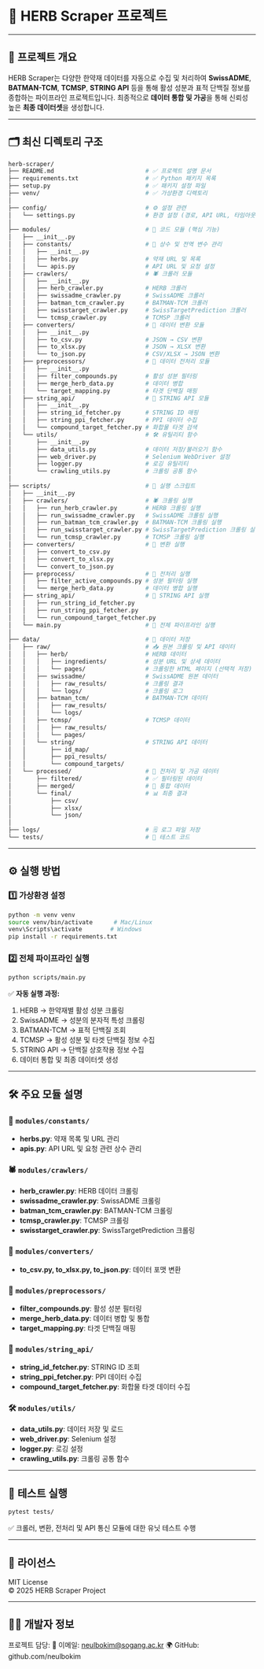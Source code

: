 # 🌿 HERB Scraper 프로젝트

---

## **📌 프로젝트 개요**
HERB Scraper는 다양한 한약재 데이터를 자동으로 수집 및 처리하여 **SwissADME**, **BATMAN-TCM**, **TCMSP**, **STRING API** 등을 통해 활성 성분과 표적 단백질 정보를 종합하는 파이프라인 프로젝트입니다. 최종적으로 **데이터 통합 및 가공**을 통해 신뢰성 높은 **최종 데이터셋**을 생성합니다.

---

## 🗂️ **최신 디렉토리 구조**
```bash
herb-scraper/
├── README.md                          # ✅ 프로젝트 설명 문서
├── requirements.txt                   # ✅ Python 패키지 목록
├── setup.py                           # ✅ 패키지 설정 파일
├── venv/                              # ✅ 가상환경 디렉토리
│
├── config/                            # ⚙️ 설정 관련
│   └── settings.py                    # 환경 설정 (경로, API URL, 타임아웃 등)
│
├── modules/                           # 🧩 코드 모듈 (핵심 기능)
│   ├── __init__.py
│   ├── constants/                     # 📄 상수 및 전역 변수 관리
│   │   ├── __init__.py
│   │   ├── herbs.py                   # 약재 URL 및 목록
│   │   └── apis.py                    # API URL 및 요청 설정
│   ├── crawlers/                      # 🕷️ 크롤러 모듈
│   │   ├── __init__.py
│   │   ├── herb_crawler.py            # HERB 크롤러
│   │   ├── swissadme_crawler.py       # SwissADME 크롤러
│   │   ├── batman_tcm_crawler.py      # BATMAN-TCM 크롤러
│   │   ├── swisstarget_crawler.py     # SwissTargetPrediction 크롤러
│   │   └── tcmsp_crawler.py           # TCMSP 크롤러
│   ├── converters/                    # 🔄 데이터 변환 모듈
│   │   ├── __init__.py
│   │   ├── to_csv.py                  # JSON → CSV 변환
│   │   ├── to_xlsx.py                 # JSON → XLSX 변환
│   │   └── to_json.py                 # CSV/XLSX → JSON 변환
│   ├── preprocessors/                 # 🧹 데이터 전처리 모듈
│   │   ├── __init__.py
│   │   ├── filter_compounds.py        # 활성 성분 필터링
│   │   ├── merge_herb_data.py         # 데이터 병합
│   │   └── target_mapping.py          # 타겟 단백질 매핑
│   ├── string_api/                    # 🧬 STRING API 모듈
│   │   ├── __init__.py
│   │   ├── string_id_fetcher.py       # STRING ID 매핑
│   │   ├── string_ppi_fetcher.py      # PPI 데이터 수집
│   │   └── compound_target_fetcher.py # 화합물 타겟 검색
│   └── utils/                         # 🛠️ 유틸리티 함수
│       ├── __init__.py
│       ├── data_utils.py              # 데이터 저장/불러오기 함수
│       ├── web_driver.py              # Selenium WebDriver 설정
│       ├── logger.py                  # 로깅 유틸리티
│       └── crawling_utils.py          # 크롤링 공통 함수
│
├── scripts/                           # 🚀 실행 스크립트
│   ├── __init__.py
│   ├── crawlers/                      # 🕷️ 크롤링 실행
│   │   ├── run_herb_crawler.py        # HERB 크롤링 실행
│   │   ├── run_swissadme_crawler.py   # SwissADME 크롤링 실행
│   │   ├── run_batman_tcm_crawler.py  # BATMAN-TCM 크롤링 실행
│   │   ├── run_swisstarget_crawler.py # SwissTargetPrediction 크롤링 실행
│   │   └── run_tcmsp_crawler.py       # TCMSP 크롤링 실행
│   ├── converters/                    # 🔄 변환 실행
│   │   ├── convert_to_csv.py
│   │   ├── convert_to_xlsx.py
│   │   └── convert_to_json.py
│   ├── preprocess/                    # 🧹 전처리 실행
│   │   ├── filter_active_compounds.py # 성분 필터링 실행
│   │   └── merge_herb_data.py         # 데이터 병합 실행
│   ├── string_api/                    # 🧬 STRING API 실행
│   │   ├── run_string_id_fetcher.py
│   │   ├── run_string_ppi_fetcher.py
│   │   └── run_compound_target_fetcher.py
│   └── main.py                        # 🌱 전체 파이프라인 실행
│
├── data/                              # 📂 데이터 저장
│   ├── raw/                           # 📥 원본 크롤링 및 API 데이터
│   │   ├── herb/                      # HERB 데이터
│   │   │   ├── ingredients/           # 성분 URL 및 상세 데이터
│   │   │   └── pages/                 # 크롤링한 HTML 페이지 (선택적 저장)
│   │   ├── swissadme/                 # SwissADME 원본 데이터
│   │   │   ├── raw_results/           # 크롤링 결과
│   │   │   └── logs/                  # 크롤링 로그
│   │   ├── batman_tcm/                # BATMAN-TCM 데이터
│   │   │   ├── raw_results/
│   │   │   └── logs/
│   │   ├── tcmsp/                     # TCMSP 데이터
│   │   │   ├── raw_results/
│   │   │   └── pages/
│   │   └── string/                    # STRING API 데이터
│   │       ├── id_map/
│   │       ├── ppi_results/
│   │       └── compound_targets/
│   └── processed/                     # 📝 전처리 및 가공 데이터
│       ├── filtered/                  # ✅ 필터링된 데이터
│       ├── merged/                    # 🔗 통합 데이터
│       └── final/                     # 📊 최종 결과
│           ├── csv/
│           ├── xlsx/
│           └── json/
│
├── logs/                              # 🗒️ 로그 파일 저장
└── tests/                             # 🧪 테스트 코드
```

---

## ⚙️ **실행 방법**
### 1️⃣ 가상환경 설정
```bash
python -m venv venv
source venv/bin/activate      # Mac/Linux
venv\Scripts\activate        # Windows
pip install -r requirements.txt
```

### 2️⃣ 전체 파이프라인 실행
```bash
python scripts/main.py
```

✅ **자동 실행 과정:**
1. HERB → 한약재별 활성 성분 크롤링  
2. SwissADME → 성분의 분자적 특성 크롤링  
3. BATMAN-TCM → 표적 단백질 조회  
4. TCMSP → 활성 성분 및 타겟 단백질 정보 수집  
5. STRING API → 단백질 상호작용 정보 수집  
6. 데이터 통합 및 최종 데이터셋 생성

---

## 🛠️ **주요 모듈 설명**
### 📄 `modules/constants/`
- **herbs.py**: 약재 목록 및 URL 관리
- **apis.py**: API URL 및 요청 관련 상수 관리

### 🕷️ `modules/crawlers/`
- **herb_crawler.py**: HERB 데이터 크롤링
- **swissadme_crawler.py**: SwissADME 크롤링
- **batman_tcm_crawler.py**: BATMAN-TCM 크롤링
- **tcmsp_crawler.py**: TCMSP 크롤링
- **swisstarget_crawler.py**: SwissTargetPrediction 크롤링

### 🔄 `modules/converters/`
- **to_csv.py, to_xlsx.py, to_json.py**: 데이터 포맷 변환

### 🧹 `modules/preprocessors/`
- **filter_compounds.py**: 활성 성분 필터링
- **merge_herb_data.py**: 데이터 병합 및 통합
- **target_mapping.py**: 타겟 단백질 매핑

### 🧬 `modules/string_api/`
- **string_id_fetcher.py**: STRING ID 조회
- **string_ppi_fetcher.py**: PPI 데이터 수집
- **compound_target_fetcher.py**: 화합물 타겟 데이터 수집

### 🛠️ `modules/utils/`
- **data_utils.py**: 데이터 저장 및 로드
- **web_driver.py**: Selenium 설정
- **logger.py**: 로깅 설정
- **crawling_utils.py**: 크롤링 공통 함수

---

## 🧪 **테스트 실행**
```bash
pytest tests/
```
✅ 크롤러, 변환, 전처리 및 API 통신 모듈에 대한 유닛 테스트 수행

---

## 📜 **라이선스**
MIT License  
© 2025 HERB Scraper Project

---

## 👩‍💻 **개발자 정보**
프로젝트 담당:
📧 이메일: neulbokim@sogang.ac.kr
🌍 GitHub: github.com/neulbokim